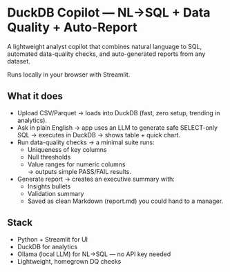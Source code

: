 # DuckDB Copilot — NL→SQL + Data Quality + Auto-Report

A lightweight analyst copilot that combines natural language to SQL, automated data-quality checks, and auto-generated reports from any dataset.

Runs locally in your browser with Streamlit.


## What it does
- Upload CSV/Parquet → loads into DuckDB (fast, zero setup, trending in analytics).
- Ask in plain English → app uses an LLM to generate safe SELECT-only SQL → executes in DuckDB → shows table + quick chart.
- Run data-quality checks → a minimal suite runs:
  - Uniqueness of key columns  
  - Null thresholds  
  - Value ranges for numeric columns  
  → outputs simple PASS/FAIL results.
- Generate report → creates an executive summary with:
  - Insights bullets  
  - Validation summary  
  - Saved as clean Markdown (report.md) you could hand to a manager.


## Stack
- Python + Streamlit for UI
- DuckDB for analytics
- Ollama (local LLM) for NL→SQL — no API key needed
- Lightweight, homegrown DQ checks 

